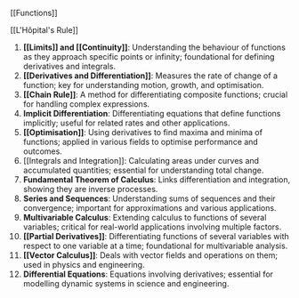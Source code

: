 [[Functions]]

[[L'Hôpital's Rule]]

1. **[[Limits]] and [[Continuity]]**: Understanding the behaviour of functions as they approach specific points or infinity; foundational for defining derivatives and integrals.
2. **[[Derivatives and Differentiation]]**: Measures the rate of change of a function; key for understanding motion, growth, and optimisation.
3. **[[Chain Rule]]**: A method for differentiating composite functions; crucial for handling complex expressions.
4. **Implicit Differentiation**: Differentiating equations that define functions implicitly; useful for related rates and other applications.
5. **[[Optimisation]]**: Using derivatives to find maxima and minima of functions; applied in various fields to optimise performance and outcomes.
6. [[Integrals and Integration]]: Calculating areas under curves and accumulated quantities; essential for understanding total change.
7. **Fundamental Theorem of Calculus**: Links differentiation and integration, showing they are inverse processes.
8. **Series and Sequences**: Understanding sums of sequences and their convergence; important for approximations and various applications.
9. **Multivariable Calculus**: Extending calculus to functions of several variables; critical for real-world applications involving multiple factors.
10. **[[Partial Derivatives]]**: Differentiating functions of several variables with respect to one variable at a time; foundational for multivariable analysis.
11. **[[Vector Calculus]]**: Deals with vector fields and operations on them; used in physics and engineering.
12. **Differential Equations**: Equations involving derivatives; essential for modelling dynamic systems in science and engineering.